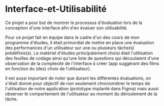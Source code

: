 # Interface-et-Utilisabilité

Ce projet a pour but de montrer le processus d'évaluation lors de la conception d'une interface afin d'en évaluer son utilisabilité.

Pour ce projet fait en équipe dans le cadre d'un des cours de mon programme d'études, il était primordial de mettre en place une évaluation des performances d'un utilisateur sur une ou plusieurs tâche(s) prédéfinie(s). Le matériel d'études principalement choisi était l'utilisation des feuilles de codage ainsi qu'une liste de questions qui découlaient d'une observation de la complexité de l'interface à créer (app suggérant des films en fonction du (des) choix de l'utilisateur).

Il est aussi important de noter que durant les différentes évaluations, on s'était donné pour objectif de non seulement chronométrer le temps de l'utilisation de notre application (prototype implanté dans Figma) mais aussi observer le comportement de l'utilisateur au moment du déroulement de la tâche. 
